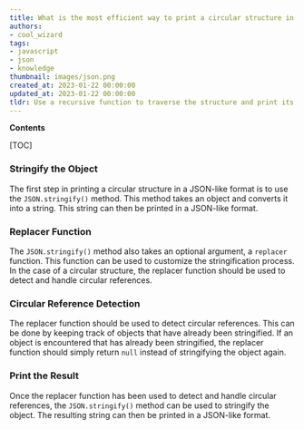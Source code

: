 ```yaml
---
title: What is the most efficient way to print a circular structure in a JSON-like format?
authors:
- cool_wizard
tags:
- javascript
- json
- knowledge
thumbnail: images/json.png
created_at: 2023-01-22 00:00:00
updated_at: 2023-01-22 00:00:00
tldr: Use a recursive function to traverse the structure and print its contents in a JSON-like format.
---
```


**Contents**

[TOC]

### Stringify the Object

The first step in printing a circular structure in a JSON-like format is to use the `JSON.stringify()` method. This method takes an object and converts it into a string. This string can then be printed in a JSON-like format.

### Replacer Function

The `JSON.stringify()` method also takes an optional argument, a `replacer` function. This function can be used to customize the stringification process. In the case of a circular structure, the replacer function should be used to detect and handle circular references.

### Circular Reference Detection

The replacer function should be used to detect circular references. This can be done by keeping track of objects that have already been stringified. If an object is encountered that has already been stringified, the replacer function should simply return `null` instead of stringifying the object again.

### Print the Result

Once the replacer function has been used to detect and handle circular references, the `JSON.stringify()` method can be used to stringify the object. The resulting string can then be printed in a JSON-like format.

